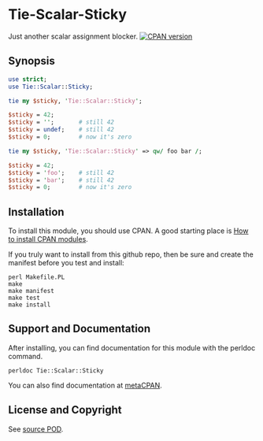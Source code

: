 Tie-Scalar-Sticky
=================
Just another scalar assignment blocker. [![CPAN version](https://badge.fury.io/pl/Tie-Scalar-Sticky.svg)](https://badge.fury.io/pl/Tie-Scalar-Sticky)

Synopsis
--------
```perl
use strict;
use Tie::Scalar::Sticky;

tie my $sticky, 'Tie::Scalar::Sticky';

$sticky = 42;
$sticky = '';       # still 42
$sticky = undef;    # still 42
$sticky = 0;        # now it's zero

tie my $sticky, 'Tie::Scalar::Sticky' => qw/ foo bar /;

$sticky = 42;
$sticky = 'foo';    # still 42
$sticky = 'bar';    # still 42
$sticky = 0;        # now it's zero
```

Installation
------------
To install this module, you should use CPAN. A good starting
place is [How to install CPAN modules](http://www.cpan.org/modules/INSTALL.html).

If you truly want to install from this github repo, then
be sure and create the manifest before you test and install:
```
perl Makefile.PL
make
make manifest
make test
make install
```

Support and Documentation
-------------------------
After installing, you can find documentation for this module with the
perldoc command.
```
perldoc Tie::Scalar::Sticky
```
You can also find documentation at [metaCPAN](https://metacpan.org/pod/Tie::Scalar::Sticky).

License and Copyright
---------------------
See [source POD](/lib/Tie/Scalar/Sticky.pm).
